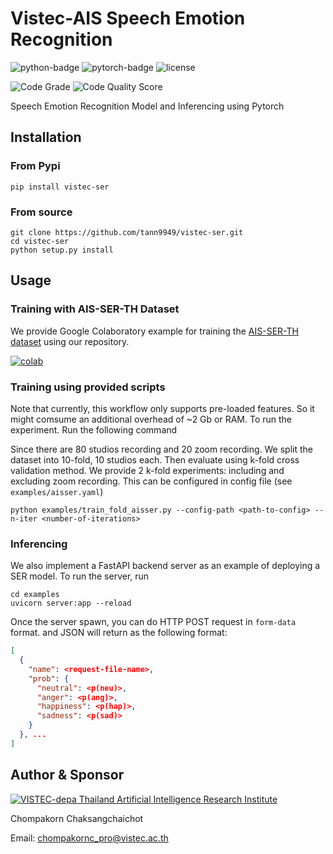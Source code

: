 # Vistec-AIS Speech Emotion Recognition
![python-badge](https://img.shields.io/badge/python-%3E%3D3.6-blue?logo=python)
![pytorch-badge](https://img.shields.io/badge/pytorch-%3E%3D1.7.1-red?logo=pytorch)
![license](	https://img.shields.io/github/license/tann9949/vistec-ser)

[comment]: <> (![Upload Python Package]&#40;https://github.com/tann9949/vistec-ser/workflows/Upload%20Python%20Package/badge.svg&#41;)

[comment]: <> (![Training]&#40;https://github.com/tann9949/vistec-ser/workflows/Training/badge.svg&#41;)

![Code Grade](https://www.code-inspector.com/project/17426/status/svg)
![Code Quality Score](https://www.code-inspector.com/project/17426/score/svg)

Speech Emotion Recognition Model and Inferencing using Pytorch

## Installation
### From Pypi
```shell
pip install vistec-ser
```

### From source
```shell
git clone https://github.com/tann9949/vistec-ser.git
cd vistec-ser
python setup.py install
```

## Usage
### Training with AIS-SER-TH Dataset
We provide Google Colaboratory example for training the [AIS-SER-TH dataset]() using our repository.

[![colab](https://colab.research.google.com/assets/colab-badge.svg)](https://colab.research.google.com/drive/1wc9CUuGrQHw29o3g9Iy-Wmjksebgtmau?usp=sharing)

### Training using provided scripts
Note that currently, this workflow only supports pre-loaded features. So it might comsume an additional overhead of ~2 Gb or RAM. To 
run the experiment. Run the following command

Since there are 80 studios recording and 20 zoom recording. We split the dataset into 10-fold, 10 studios each. Then evaluate using
k-fold cross validation method. We provide 2 k-fold experiments: including and excluding zoom recording. This can be configured 
in config file (see `examples/aisser.yaml`)

```shell
python examples/train_fold_aisser.py --config-path <path-to-config> --n-iter <number-of-iterations>  
```

### Inferencing
We also implement a FastAPI backend server as an example of deploying a SER model. To run the server, run
```shell
cd examples
uvicorn server:app --reload
```
Once the server spawn, you can do HTTP POST request in `form-data` format. and JSON will return as the following format:
```json
[
  {
    "name": <request-file-name>,
    "prob": {
      "neutral": <p(neu)>,
      "anger": <p(ang)>,
      "happiness": <p(hap)>,
      "sadness": <p(sad)>
    }
  }, ...
]
```
<!-- See an example below:

TODO: add gif --> 

## Author & Sponsor
[![VISTEC-depa Thailand Artificial Intelligence Research Institute](https://airesearch.in.th/assets/img/logo/airesearch-logo.svg)](https://airesearch.in.th/)

Chompakorn Chaksangchaichot

Email: [chompakornc_pro@vistec.ac.th](`chompakornc_pro@vistec.ac.th)